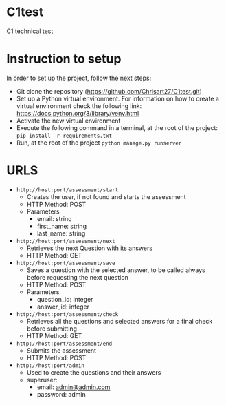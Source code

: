 # C1test
C1 technical test

# Instruction to setup
In order to set up the project, follow the next steps:
- Git clone the repository (https://github.com/Chrisart27/C1test.git)
- Set up a Python virtual environment. For information on how to create a virtual environment check the following link: https://docs.python.org/3/library/venv.html
- Activate the new virtual environment
- Execute the following command in a terminal, at the root of the project: ```pip install -r requirements.txt``` 
- Run, at the root of the project ```python manage.py runserver```

# URLS
- ```http://host:port/assessment/start```
    - Creates the user, if not found and starts the assessment
    -  HTTP Method: POST
    - Parameters
        - email: string
        - first_name: string
        - last_name: string
- ```http://host:port/assessment/next```
    - Retrieves the next Question with its answers
    -  HTTP Method: GET
- ```http://host:port/assessment/save```
    - Saves a question with the selected answer, to be called always before requesting the next question
    - HTTP Method: POST
    - Parameters
        - question_id: integer
        - answer_id: integer
- ```http://host:port/assessment/check```
    - Retrieves all the questions and selected answers for a final check before submitting
    - HTTP Method: GET
- ```http://host:port/assessment/end```
    - Submits the assessment
    - HTTP Method: POST
- ```http://host:port/admin```
    - Used to create the questions and their answers
    - superuser:
        - email: admin@admin.com
        - password: admin